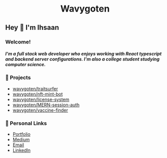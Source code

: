 <div align="center">
    <h1>Wavygoten</h1>
</div>

## Hey :wave: I'm Ihsaan

### Welcome!

##### I'm a full stack web developer who enjoys working with React typescript and backend server configurations. I'm also a college student studying computer science. 

### :notebook: Projects

- [wavygoten/traitsurfer]
- [wavygoten/nft-mint-bot]
- [wavygoten/license-system]
- [wavygoten/MERN-session-auth]
- [wavygoten/vaccine-finder]

### :link: Personal Links

- [Portfolio]
- [Medium]
- [Email]
- [LinkedIn]

[wavygoten/traitsurfer]: https://github.com/wavygoten/rarity-api
[wavygoten/nft-mint-bot]: https://github.com/wavygoten/nft-mint-bot
[wavygoten/license-system]: https://github.com/wavygoten/Licensing-System
[wavygoten/mern-session-auth]: https://github.com/wavygoten/MERN-session-auth
[wavygoten/vaccine-finder]: https://github.com/wavygoten/vaccine-finder
[portfolio]: https://ihsaancloud.vercel.app/
[medium]: https://ihsaan.medium.com/
[email]: mailto:ihsaan.b@yahoo.com
[LinkedIn]: https://www.linkedin.com/in/ihsaanb
